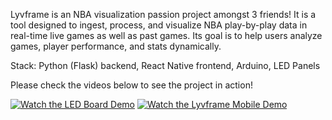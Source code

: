 Lyvframe is an NBA visualization passion project amongst 3 friends! It is a tool designed to ingest, process, and visualize NBA play-by-play data in real-time live games as well as past games. Its goal is to help users analyze games, player performance, and stats dynamically.

Stack: Python (Flask) backend, React Native frontend, Arduino, LED Panels

Please check the videos below to see the project in action!

[![Watch the LED Board Demo](https://img.youtube.com/vi/zQdbnbJI_9E/0.jpg)](https://youtu.be/zQdbnbJI_9E)
[![Watch the Lyvframe Mobile Demo](https://img.youtube.com/vi/WHRJQpOfl5M/0.jpg)](https://youtube.com/shorts/WHRJQpOfl5M?feature=share)
